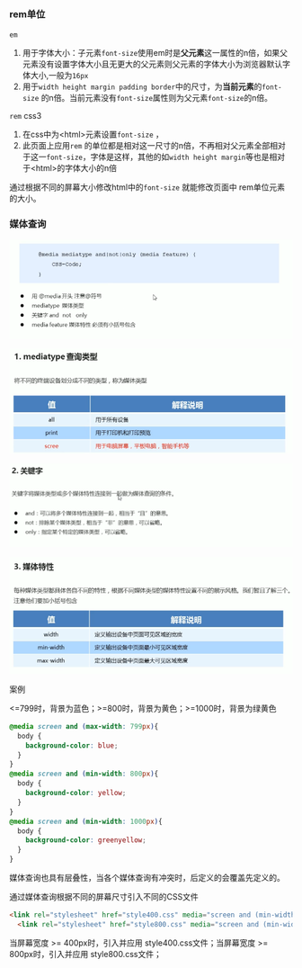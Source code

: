 

### rem单位

`em`          

1. 用于字体大小：子元素`font-size`使用em时是**父元素**这一属性的n倍，如果父元素没有设置字体大小且无更大的父元素则父元素的字体大小为浏览器默认字体大小,一般为`16px`
2. 用于`width height margin padding border`中的尺寸，为**当前元素**的`font-size` 的n倍。当前元素没有`font-size`属性则为父元素`font-size`的n倍。

`rem`   css3 

1. 在css中为\<html>元素设置`font-size` ，
2. 此页面上应用`rem` 的单位都是相对这一尺寸的n倍，不再相对父元素全部相对于这一`font-size`，字体是这样，其他的如`width height margin`等也是相对于\<html>的字体大小的n倍

通过根据不同的屏幕大小修改html中的`font-size` 就能修改页面中 rem单位元素的大小。



### 媒体查询



![image-20210524164619250](images/image-20210524164619250.png)

![image-20210524164731872](images/image-20210524164731872.png)

![image-20210524165546800](images/image-20210524165546800.png)

![image-20210524165419852](images/image-20210524165419852.png)



案例

<=799时，背景为蓝色；>=800时，背景为黄色；>=1000时，背景为绿黄色

```css
@media screen and (max-width: 799px){
  body {
    background-color: blue;
  }
}
@media screen and (min-width: 800px){
  body {
    background-color: yellow;
  }
}
@media screen and (min-width: 1000px){
  body {
    background-color: greenyellow;
  }
}
```

媒体查询也具有层叠性，当各个媒体查询有冲突时，后定义的会覆盖先定义的。



通过媒体查询根据不同的屏幕尺寸引入不同的CSS文件

```html
<link rel="stylesheet" href="style400.css" media="screen and (min-width: 400px)">
  <link rel="stylesheet" href="style800.css" media="screen and (min-width: 800px)">
```

当屏幕宽度 >= 400px时，引入并应用 style400.css文件；当屏幕宽度 >= 800px时，引入并应用 style800.css文件；
